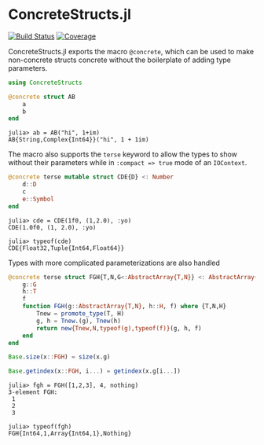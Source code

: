 # ConcreteStructs.jl

[![Build Status](https://travis-ci.com/jonniedie/ConcreteStructs.jl.svg?branch=master)](https://travis-ci.com/jonniedie/ConcreteStructs.jl)
[![Coverage](https://codecov.io/gh/jonniedie/ConcreteStructs.jl/branch/master/graph/badge.svg)](https://codecov.io/gh/jonniedie/ConcreteStructs.jl)


ConcreteStructs.jl exports the macro `@concrete`, which can be used to make non-concrete structs
concrete without the boilerplate of adding type parameters.

```julia
using ConcreteStructs

@concrete struct AB
    a
    b
end
```
```julia-repl
julia> ab = AB("hi", 1+im)
AB{String,Complex{Int64}}("hi", 1 + 1im)
```
 The macro also supports the `terse` keyword to allow the types to show without their parameters while in `:compact => true` mode of an `IOContext`.
```julia
@concrete terse mutable struct CDE{D} <: Number
    d::D
    c
    e::Symbol
end
```
```julia-repl
julia> cde = CDE(1f0, (1,2.0), :yo)
CDE(1.0f0, (1, 2.0), :yo)

julia> typeof(cde)
CDE{Float32,Tuple{Int64,Float64}}
```
Types with more complicated parameterizations are also handled
```julia
@concrete terse struct FGH{T,N,G<:AbstractArray{T,N}} <: AbstractArray{T,N}
    g::G
    h::T
    f
    function FGH(g::AbstractArray{T,N}, h::H, f) where {T,N,H}
        Tnew = promote_type(T, H)
        g, h = Tnew.(g), Tnew(h)
        return new{Tnew,N,typeof(g),typeof(f)}(g, h, f)
    end
end

Base.size(x::FGH) = size(x.g)

Base.getindex(x::FGH, i...) = getindex(x.g[i...])
```
```julia-repl
julia> fgh = FGH([1,2,3], 4, nothing)
3-element FGH:
 1
 2
 3

julia> typeof(fgh)
FGH{Int64,1,Array{Int64,1},Nothing}
```